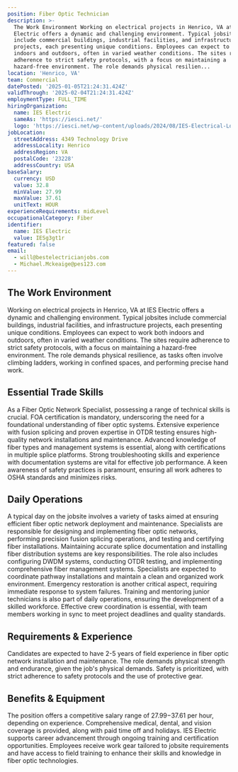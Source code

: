 ```yaml
---
position: Fiber Optic Technician
description: >-
  The Work Environment Working on electrical projects in Henrico, VA at IES
  Electric offers a dynamic and challenging environment. Typical jobsites
  include commercial buildings, industrial facilities, and infrastructure
  projects, each presenting unique conditions. Employees can expect to work both
  indoors and outdoors, often in varied weather conditions. The sites require
  adherence to strict safety protocols, with a focus on maintaining a
  hazard-free environment. The role demands physical resilien...
location: 'Henrico, VA'
team: Commercial
datePosted: '2025-01-05T21:24:31.424Z'
validThrough: '2025-02-04T21:24:31.424Z'
employmentType: FULL_TIME
hiringOrganization:
  name: IES Electric
  sameAs: 'https://iesci.net/'
  logo: 'https://iesci.net/wp-content/uploads/2024/08/IES-Electrical-Logo-color.png'
jobLocation:
  streetAddress: 4349 Technology Drive
  addressLocality: Henrico
  addressRegion: VA
  postalCode: '23228'
  addressCountry: USA
baseSalary:
  currency: USD
  value: 32.8
  minValue: 27.99
  maxValue: 37.61
  unitText: HOUR
experienceRequirements: midLevel
occupationalCategory: Fiber
identifier:
  name: IES Electric
  value: IESg3gt1r
featured: false
email:
  - will@bestelectricianjobs.com
  - Michael.Mckeaige@pes123.com
---
```




## The Work Environment

Working on electrical projects in Henrico, VA at IES Electric offers a dynamic and challenging environment. Typical jobsites include commercial buildings, industrial facilities, and infrastructure projects, each presenting unique conditions. Employees can expect to work both indoors and outdoors, often in varied weather conditions. The sites require adherence to strict safety protocols, with a focus on maintaining a hazard-free environment. The role demands physical resilience, as tasks often involve climbing ladders, working in confined spaces, and performing precise hand work.

## Essential Trade Skills

As a Fiber Optic Network Specialist, possessing a range of technical skills is crucial. FOA certification is mandatory, underscoring the need for a foundational understanding of fiber optic systems. Extensive experience with fusion splicing and proven expertise in OTDR testing ensures high-quality network installations and maintenance. Advanced knowledge of fiber types and management systems is essential, along with certifications in multiple splice platforms. Strong troubleshooting skills and experience with documentation systems are vital for effective job performance. A keen awareness of safety practices is paramount, ensuring all work adheres to OSHA standards and minimizes risks.

## Daily Operations

A typical day on the jobsite involves a variety of tasks aimed at ensuring efficient fiber optic network deployment and maintenance. Specialists are responsible for designing and implementing fiber optic networks, performing precision fusion splicing operations, and testing and certifying fiber installations. Maintaining accurate splice documentation and installing fiber distribution systems are key responsibilities. The role also includes configuring DWDM systems, conducting OTDR testing, and implementing comprehensive fiber management systems. Specialists are expected to coordinate pathway installations and maintain a clean and organized work environment. Emergency restoration is another critical aspect, requiring immediate response to system failures. Training and mentoring junior technicians is also part of daily operations, ensuring the development of a skilled workforce. Effective crew coordination is essential, with team members working in sync to meet project deadlines and quality standards.

## Requirements & Experience

Candidates are expected to have 2-5 years of field experience in fiber optic network installation and maintenance. The role demands physical strength and endurance, given the job's physical demands. Safety is prioritized, with strict adherence to safety protocols and the use of protective gear.

## Benefits & Equipment

The position offers a competitive salary range of $27.99-$37.61 per hour, depending on experience. Comprehensive medical, dental, and vision coverage is provided, along with paid time off and holidays. IES Electric supports career advancement through ongoing training and certification opportunities. Employees receive work gear tailored to jobsite requirements and have access to field training to enhance their skills and knowledge in fiber optic technologies.